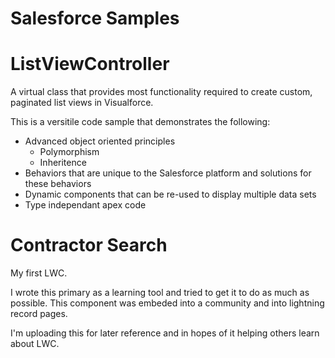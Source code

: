 # Salesforce Samples

# ListViewController
A virtual class that provides most functionality required to create custom,
paginated list views in Visualforce.

This is a versitile code sample that demonstrates the following:
- Advanced object oriented principles
  - Polymorphism
  - Inheritence
- Behaviors that are unique to the Salesforce platform and solutions for these
behaviors
- Dynamic components that can be re-used to display multiple data sets
- Type independant apex code

# Contractor Search

My first LWC.

I wrote this primary as a learning tool and tried to get it to do as much as possible. This component was embeded into a community and into lightning record pages.

I'm uploading this for later reference and in hopes of it helping others learn about LWC.